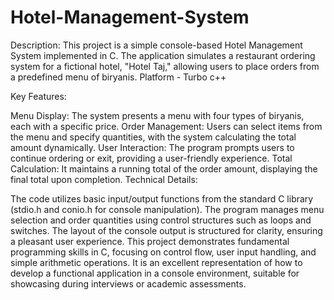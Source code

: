 # Hotel-Management-System

Description:
This project is a simple console-based Hotel Management System implemented in C. The application simulates a restaurant ordering system for a fictional hotel, "Hotel Taj," allowing users to place orders from a predefined menu of biryanis.
Platform - Turbo c++

Key Features:

Menu Display: The system presents a menu with four types of biryanis, each with a specific price.
Order Management: Users can select items from the menu and specify quantities, with the system calculating the total amount dynamically.
User Interaction: The program prompts users to continue ordering or exit, providing a user-friendly experience.
Total Calculation: It maintains a running total of the order amount, displaying the final total upon completion.
Technical Details:

The code utilizes basic input/output functions from the standard C library (stdio.h and conio.h for console manipulation).
The program manages menu selection and order quantities using control structures such as loops and switches.
The layout of the console output is structured for clarity, ensuring a pleasant user experience.
This project demonstrates fundamental programming skills in C, focusing on control flow, user input handling, and simple arithmetic operations. It is an excellent representation of how to develop a functional application in a console environment, suitable for showcasing during interviews or academic assessments.



